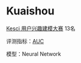 # Kuaishou

[Kesci 用户兴趣建模大赛](https://www.kesci.com/home/competition/5ad306e633a98340e004f8d1) 13名

评测指标：[AUC](https://www.medcalc.org/manual/roc-curves.php)

模型：Neural Network
